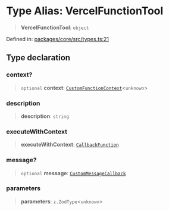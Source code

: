 # Type Alias: VercelFunctionTool

> **VercelFunctionTool**: `object`

Defined in: [packages/core/src/types.ts:21](https://github.com/GeoDaCenter/openassistant/blob/36f516b8229288259590b2d9dab3b10cbfc3cbfd/packages/core/src/types.ts#L21)

## Type declaration

### context?

> `optional` **context**: [`CustomFunctionContext`](CustomFunctionContext.md)\<`unknown`\>

### description

> **description**: `string`

### executeWithContext

> **executeWithContext**: [`CallbackFunction`](CallbackFunction.md)

### message?

> `optional` **message**: [`CustomMessageCallback`](CustomMessageCallback.md)

### parameters

> **parameters**: `z.ZodType`\<`unknown`\>
